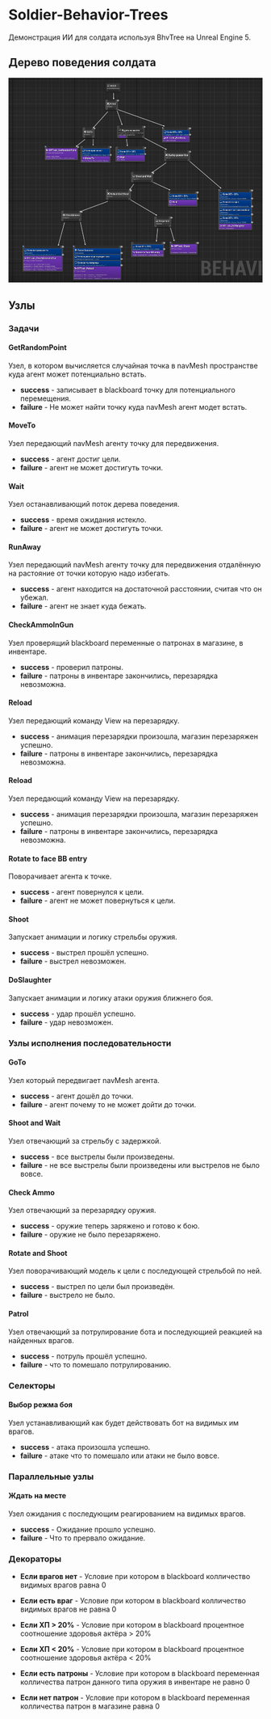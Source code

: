 # Soldier-Behavior-Trees

Демонстрация ИИ для солдата используя BhvTree на Unreal Engine 5.

## Дерево поведения солдата

![](BehTree.png)

## Узлы

### Задачи

#### GetRandomPoint
Узел, в котором вычисляется случайная точка в navMesh пространстве куда агент может потенциально встать.
* **success** - записывает в blackboard точку для потенциального перемещения.
* **failure** - Не может найти точку куда navMesh агент модет встать.

#### MoveTo
Узел передающий navMesh агенту точку для передвижения.
* **success** - агент достиг цели.
* **failure** - агент не может достигуть точки.

#### Wait
Узел останавливающий поток дерева поведения.
* **success** - время ожидания истекло.
* **failure** - агент не может достигуть точки.

#### RunAway
Узел передающий navMesh агенту точку для передвижения отдалённую на растояние от точки которую надо избегать.
* **success** - агент находится на достаточной расстоянии, считая что он убежал.
* **failure** - агент не знает куда бежать.

#### CheckAmmoInGun
Узел проверящий blackboard переменные о патронах в магазине, в инвентаре.
* **success** - проверил патроны.
* **failure** - патроны в инвентаре закончились, перезарядка невозможна.

#### Reload
Узел передающий команду View на перезарядку.
* **success** - анимация перезарядки произошла, магазин перезаряжен успешно.
* **failure** - патроны в инвентаре закончились, перезарядка невозможна.

#### Reload
Узел передающий команду View на перезарядку.
* **success** - анимация перезарядки произошла, магазин перезаряжен успешно.
* **failure** - патроны в инвентаре закончились, перезарядка невозможна.

#### Rotate to face BB entry
Поворачивает агента к точке.
* **success** - агент повернулся к цели.
* **failure** - агент не может повернуться к цели.

#### Shoot
Запускает анимации и логику стрельбы оружия.
* **success** - выстрел прошёл успешно.
* **failure** - выстрел невозможен.

#### DoSlaughter
Запускает анимации и логику атаки оружия ближнего боя.
* **success** - удар прошёл успешно.
* **failure** - удар невозможен.

### Узлы исполнения последовательности

#### GoTo
Узел который передвигает navMesh агента.
* **success** - агент дошёл до точки.
* **failure** - агент почему то не может дойти до точки.

#### Shoot and Wait
Узел отвечающий за стрельбу с задержкой.
* **success** - все выстрелы были произведены.
* **failure** - не все выстрелы были произведены или выстрелов не было вовсе.

#### Check Ammo
Узел отвечающий за перезарядку оружия.
* **success** - оружие теперь заряжено и готово к бою.
* **failure** - оружие не было перезаряжено.

#### Rotate and Shoot
Узел поворачивающий модель к цели с последующей стрельбой по ней.
* **success** - выстрел по цели был произведён.
* **failure** - выстрело не было.

#### Patrol
Узел отвечающий за потрулирование бота и последующией реакцией на найденных врагов.
* **success** - потруль прошёл успешно.
* **failure** - что то помешало потрулированию.

### Селекторы

#### Выбор режма боя
Узел устанавливающий как будет действовать бот на видимых им врагов.
* **success** - атака произошла успешно.
* **failure** - атаке что то помешало или атаки не было вовсе.

### Параллельные узлы

#### Ждать на месте
Узел ожидания с последующим реагированием на видимых врагов. 
* **success** - Ожидание прошло успешно.
* **failure** - Что то прервало ожидание.

### Декораторы

* **Если врагов нет** - Условие при котором в blackboard колличество видимых врагов равна 0

* **Если есть враг** - Условие при котором в blackboard колличество видимых врагов не равна 0

* **Если ХП > 20%** - Условие при котором в blackboard процентное соотношение здоровья актёра > 20%

* **Если ХП < 20%** - Условие при котором в blackboard процентное соотношение здоровья актёра < 20%

* **Если есть патроны** - Условие при котором в blackboard переменная колличества патрон данного типа оружия в инвентаре не равно 0

* **Если нет патрон** - Условие при котором в blackboard переменная колличества патрон в магазине равна 0

